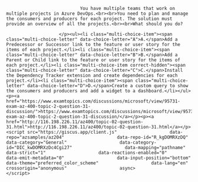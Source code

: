 <p class="card-text">
							
								You have multiple teams that work on multiple projects in Azure DevOps.<br><br>You need to plan and manage the consumers and producers for each project. The solution must provide an overview of all the projects.<br><br>What should you do?
							
						</p><ul><li class="multi-choice-item"><span class="multi-choice-letter" data-choice-letter="A">A.</span>Add a Predecessor or Successor link to the feature or user story for the items of each project.</li><li class="multi-choice-item"><span class="multi-choice-letter" data-choice-letter="B">B.</span>Add a Parent or Child link to the feature or user story for the items of each project.</li><li class="multi-choice-item correct-hidden"><span class="multi-choice-letter" data-choice-letter="C">C.</span>Install the Dependency Tracker extension and create dependencies for each project.</li><li class="multi-choice-item"><span class="multi-choice-letter" data-choice-letter="D">D.</span>Create a custom query to show the consumers and producers and add a widget to a dashboard.</li></ul><p><a href="https://www.examtopics.com/discussions/microsoft/view/95731-exam-az-400-topic-2-question-31-discussion/">https://www.examtopics.com/discussions/microsoft/view/95731-exam-az-400-topic-2-question-31-discussion/</a></p><p><a href="http://116.198.226.11/az400/topic-02-question-31.html">http://116.198.226.11/az400/topic-02-question-31.html</a></p><script src="https://giscus.app/client.js"                    data-repo="azsamples/az204"                    data-repo-id="R_kgDOMRXzDQ"                    data-category="General"                    data-category-id="DIC_kwDOMRXzDc4Cgi27"                    data-mapping="pathname"                    data-strict="1"                    data-reactions-enabled="0"                    data-emit-metadata="0"                    data-input-position="bottom"                    data-theme="preferred_color_scheme"                    data-lang="en"                    crossorigin="anonymous"                    async>                    </script>